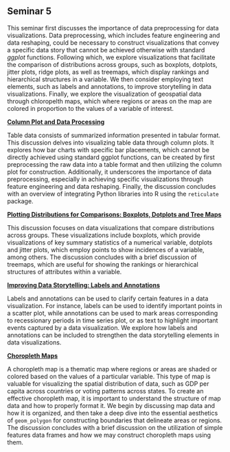 ## Seminar 5

This seminar first discusses the importance of data preprocessing for data visualizations. Data preprocessing, which includes feature engineering and data reshaping, could be necessary to construct visualizations that convey a specific data story that cannot be achieved otherwise with standard *ggplot* functions. Following which, we explore visualizations that facilitate the comparison of distributions across groups, such as boxplots, dotplots, jitter plots, ridge plots, as well as treemaps, which display rankings and hierarchical structures in a variable. We then consider employing text elements, such as labels and annotations, to improve storytelling in data visualizations. Finally, we explore the visualization of geospatial data through chloropelth maps, which where regions or areas on the map are colored in proportion to the values of a variable of interest.

<a style="font-weight:bold"  href="https://nicholas-sim.github.io/ANL501-Data-Visualisation-and-Storytelling/seminar_5/columnplotdatapreprocessing">  Column Plot and Data Processing </a>


Table data consists of summarized information presented in tabular format. This discussion delves into visualizing table data through column plots. It explores how bar charts with specific bar placements, which cannot be directly achieved using standard ggplot functions, can be created by first preprocessing the raw data into a table format and then utilizing the column plot for construction. Additionally, it underscores the importance of data preprocessing, especially in achieving specific visualizations through feature engineering and data reshaping. Finally, the discussion concludes with an overview of integrating Python libraries into R using the `reticulate` package.

<a style="font-weight:bold"  href="https://nicholas-sim.github.io/ANL501-Data-Visualisation-and-Storytelling/seminar_5/plottingdistributionsboxplots">  Plotting Distributions for Comparisons: Boxplots, Dotplots and Tree Maps </a>

This discussion focuses on data visualizations that compare distributions across groups. These visualizations include boxplots, which provide visualizations of key summary statistics of a numerical variable, dotplots and jitter plots, which employ points to show incidences of a variable, among others. The discussion concludes with a brief discussion of treemaps, which are useful for showing the rankings or hierarchical structures of attributes within a variable.


<a style="font-weight:bold"  href="https://nicholas-sim.github.io/ANL501-Data-Visualisation-and-Storytelling/seminar_5/labelsandannotations"> Improving Data Storytelling: Labels and Annotations </a>

Labels and annotations can be used to clarify certain features in a data visualization. For instance, labels can be used to identify important points in a scatter plot, while annotations can be used to mark areas corresponding to recessionary periods in time series plot, or as text to highlight important events captured by a data visualization. We explore how labels and annotations can be included to strengthen the data storytelling elements in data visualizations.


<a style="font-weight:bold"  href="https://nicholas-sim.github.io/ANL501-Data-Visualisation-and-Storytelling/seminar_5/chloroplethmaps"> Choropleth Maps </a>

A choropleth map is a thematic map where regions or areas are shaded or colored based on the values of a particular variable. This type of map is valuable for visualizing the spatial distribution of data, such as GDP per capita across countries or voting patterns across states. To create an effective choropleth map, it is important to understand the structure of map data and how to properly format it. We begin by discussing map data and how it is organized, and then take a deep dive into the essential aesthetics of  `geom_polygon` for constructing boundaries that delineate areas or regions. The discussion concludes with a brief discussion on the utilization of simple features data frames and how we may construct choropleth maps using them.
